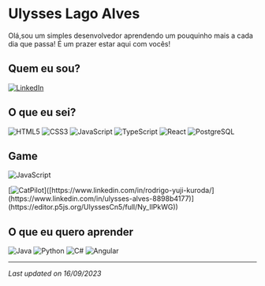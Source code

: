 # Ulysses Lago Alves

Olá,sou um simples desenvolvedor aprendendo um pouquinho mais a cada dia que passa! É um prazer estar aqui com vocês!

## Quem eu sou?

[![LinkedIn](https://img.shields.io/badge/LinkedIn-000?style=for-the-badge&logo=linkedin&logoColor=0E76A8)](https://www.linkedin.com/in/rodrigo-yuji-kuroda/](https://www.linkedin.com/in/ulysses-alves-8898b4177))

## O que eu sei?

![HTML5](https://img.shields.io/badge/HTML5-000?style=for-the-badge&logo=html5)
![CSS3](https://img.shields.io/badge/CSS3-000?style=for-the-badge&logo=css3&logoColor=264CE4)
![JavaScript](https://img.shields.io/badge/JavaScript-000?style=for-the-badge&logo=javascript)
![TypeScript](https://img.shields.io/badge/TypeScript-000?style=for-the-badge&logo=typescript)
![React](https://img.shields.io/badge/React-000?style=for-the-badge&logo=react)
![PostgreSQL](https://img.shields.io/badge/PostgreSQL-316192?style=for-the-badge&logo=postgresql&logoColor=white)

## Game

![JavaScript](https://img.shields.io/badge/JavaScript-000?style=for-the-badge&logo=javascript) 

 

[![CatPilot]([https://img.shields.io/badge/JavaScript-000?style=for-the-badge&logo=javascript](https://pfn-ipns-ulyssesdevpilot.vercel.app/assets/gato.png))]([https://www.linkedin.com/in/rodrigo-yuji-kuroda/](https://www.linkedin.com/in/ulysses-alves-8898b4177)](https://editor.p5js.org/UlyssesCn5/full/Ny_IlPkWG))

## O que eu quero aprender
![Java](https://img.shields.io/badge/Java-000?style=for-the-badge&logo=java)
![Python](https://img.shields.io/badge/Python-000?style=for-the-badge&logo=python)
![C#](https://img.shields.io/badge/C%23-000?style=for-the-badge&logo=c-sharp&logoColor=823085)
![Angular](https://img.shields.io/badge/Angular-000?style=for-the-badge&logo=angular&logoColor=C3002F)

___
_Last updated on 16/09/2023_
